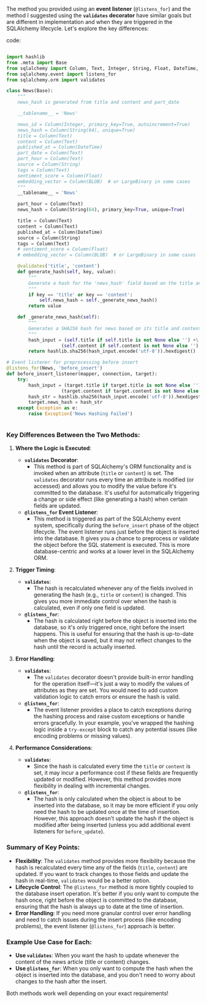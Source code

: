 The method you provided using an **event listener** (`@listens_for`) and the method I suggested using the **`validates` decorator** have similar goals but are different in implementation and when they are triggered in the SQLAlchemy lifecycle. Let's explore the key differences:

code:
```python

import hashlib
from .meta import Base
from sqlalchemy import Column, Text, Integer, String, Float, DateTime, BLOB
from sqlalchemy.event import listens_for
from sqlalchemy.orm import validates

class News(Base):
    """
    news_hash is generated from title and content and part_date

    __tablename__ = 'News'

    news_id = Column(Integer, primary_key=True, autoincrement=True)
    news_hash = Column(String(64), unique=True)
    title = Column(Text)
    content = Column(Text)
    published_at = Column(DateTime)
    part_date = Column(Text)
    part_hour = Column(Text)
    source = Column(String)
    tags = Column(Text)
    sentiment_score = Column(Float)
    embedding_vector = Column(BLOB)  # or LargeBinary in some cases
    """
    __tablename__ = 'News'

    part_hour = Column(Text)
    news_hash = Column(String(64), primary_key=True, unique=True)

    title = Column(Text)
    content = Column(Text)
    published_at = Column(DateTime)
    source = Column(String)
    tags = Column(Text)
    # sentiment_score = Column(Float)
    # embedding_vector = Column(BLOB)  # or LargeBinary in some cases

    @validates('title', 'content')
    def generate_hash(self, key, value):
        """
        Generate a hash for the 'news_hash' field based on the title and content.
        """
        if key == 'title' or key == 'content':
            self.news_hash = self._generate_news_hash()
        return value

    def _generate_news_hash(self):
        """
        Generates a SHA256 hash for news based on its title and content.
        """
        hash_input = (self.title if self.title is not None else '') +\
                    (self.content if self.content is not None else '')
        return hashlib.sha256(hash_input.encode('utf-8')).hexdigest()

# Event listener for preprocessing before insert
@listens_for(News, 'before_insert')
def before_insert_listener(mapper, connection, target):
    try:
        hash_input = (target.title if target.title is not None else '') +\
                    (target.content if target.content is not None else '')
        hash_str = hashlib.sha256(hash_input.encode('utf-8')).hexdigest()
        target.news_hash = hash_str
    except Exception as e:
        raise Exception('News Hashing Failed')



```





### Key Differences Between the Two Methods:

1. **Where the Logic is Executed**:
   - **`validates` Decorator**:
     - This method is part of SQLAlchemy's ORM functionality and is invoked when an attribute (`title` or `content`) is set. The `validates` decorator runs every time an attribute is modified (or accessed) and allows you to modify the value before it's committed to the database. It's useful for automatically triggering a change or side effect (like generating a hash) when certain fields are updated.
   - **`@listens_for` Event Listener**:
     - This method is triggered as part of the SQLAlchemy event system, specifically during the `before_insert` phase of the object lifecycle. The event listener runs just before the object is inserted into the database. It gives you a chance to preprocess or validate the object before the SQL statement is executed. This is more database-centric and works at a lower level in the SQLAlchemy ORM.

2. **Trigger Timing**:
   - **`validates`**:
     - The hash is recalculated whenever any of the fields involved in generating the hash (e.g., `title` or `content`) is changed. This gives you more immediate control over when the hash is calculated, even if only one field is updated.
   - **`@listens_for`**:
     - The hash is calculated right before the object is inserted into the database, so it's only triggered once, right before the insert happens. This is useful for ensuring that the hash is up-to-date when the object is saved, but it may not reflect changes to the hash until the record is actually inserted.

3. **Error Handling**:
   - **`validates`**:
     - The `validates` decorator doesn't provide built-in error handling for the operation itself—it's just a way to modify the values of attributes as they are set. You would need to add custom validation logic to catch errors or ensure the hash is valid.
   - **`@listens_for`**:
     - The event listener provides a place to catch exceptions during the hashing process and raise custom exceptions or handle errors gracefully. In your example, you’ve wrapped the hashing logic inside a `try-except` block to catch any potential issues (like encoding problems or missing values).

4. **Performance Considerations**:
   - **`validates`**:
     - Since the hash is calculated every time the `title` or `content` is set, it may incur a performance cost if these fields are frequently updated or modified. However, this method provides more flexibility in dealing with incremental changes.
   - **`@listens_for`**:
     - The hash is only calculated when the object is about to be inserted into the database, so it may be more efficient if you only need the hash to be updated once at the time of insertion. However, this approach doesn't update the hash if the object is modified after being inserted (unless you add additional event listeners for `before_update`).

### Summary of Key Points:

- **Flexibility**: The `validates` method provides more flexibility because the hash is recalculated every time any of the fields (`title`, `content`) are updated. If you want to track changes to those fields and update the hash in real-time, `validates` would be a better option.
- **Lifecycle Control**: The `@listens_for` method is more tightly coupled to the database insert operation. It's better if you only want to compute the hash once, right before the object is committed to the database, ensuring that the hash is always up to date at the time of insertion.
- **Error Handling**: If you need more granular control over error handling and need to catch issues during the insert process (like encoding problems), the event listener (`@listens_for`) approach is better.
  
### Example Use Case for Each:

- **Use `validates`**: When you want the hash to update whenever the content of the news article (title or content) changes.
- **Use `@listens_for`**: When you only want to compute the hash when the object is inserted into the database, and you don't need to worry about changes to the hash after the insert.

Both methods work well depending on your exact requirements!
